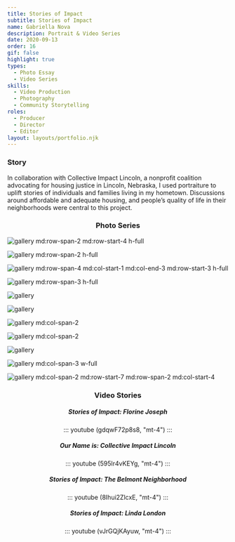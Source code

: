 ```yaml
---
title: Stories of Impact
subtitle: Stories of Impact
name: Gabriella Nova
description: Portrait & Video Series
date: 2020-09-13
order: 16
gif: false
highlight: true
types:
  - Photo Essay
  - Video Series 
skills:
  - Video Production
  - Photography 
  - Community Storytelling
roles:
  - Producer
  - Director
  - Editor
layout: layouts/portfolio.njk
---
```


<div class="grid-center sm:grid-center md:grid-center">

### Story

In collaboration with Collective Impact Lincoln, a nonprofit coalition advocating for housing justice in Lincoln, Nebraska, I used portraiture to uplift stories of individuals and families living in my hometown. Discussions around affordable and adequate housing, and people’s quality of life in their neighborhoods were central to this project. 

</div>

<copy-wrap align="center" class="grid-center sm:grid-center md:col-start-3 md:col-end-4">

### Photo Series

</copy-wrap>

![](./assets/img/stories-of-impact/gallery/20181013_NearSouth_003.jpg "gallery md:row-span-2 md:row-start-4 h-full")

![](./assets/img/stories-of-impact/gallery/Florine_Clinton.jpg "gallery md:row-span-2 h-full")

![](./assets/img/stories-of-impact/gallery/20181013_NearSouth_005.jpg "gallery md:row-span-4 md:col-start-1 md:col-end-3 md:row-start-3 h-full")

![](./assets/img/stories-of-impact/gallery/20180923_CollectiveImpactLincoln_010.jpg "gallery md:row-span-3 h-full")

![](./assets/img/stories-of-impact/gallery/LemusFamily_Everett.jpg "gallery")

![](./assets/img/stories-of-impact/gallery/ParHser_HtooSay_NearSouth.jpg "gallery")

![](./assets/img/stories-of-impact/gallery/Anas_Zinah_Belmont.jpg "gallery md:col-span-2")

![](./assets/img/stories-of-impact/gallery/Wal_Hartley_2.jpg "gallery md:col-span-2")

![](./assets/img/stories-of-impact/gallery/Karen_Clinton.jpg "gallery")

![](./assets/img/stories-of-impact/gallery/Sakeena_Belmont.jpg "gallery md:col-span-3 w-full")

![](./assets/img/stories-of-impact/gallery/Jimena_Everett.jpg "gallery md:col-span-2 md:row-start-7 md:row-span-2 md:col-start-4")

<copy-wrap align="center" class="grid-center sm:grid-center md:grid-center">

### Video Stories

</copy-wrap>

<copy-wrap align="center" class="grid-center sm:grid-center md:grid-center">

##### Stories of Impact: Florine Joseph

::: youtube (gdqwF72p8s8, "mt-4") :::

</copy-wrap>

<copy-wrap align="center" class="grid-center sm:grid-center md:grid-center">

##### Our Name is: Collective Impact Lincoln

::: youtube (595lr4vKEYg, "mt-4") :::

</copy-wrap>

<copy-wrap align="center" class="grid-center sm:grid-center md:grid-center">

##### Stories of Impact: The Belmont Neighborhood

::: youtube (8Ihui2ZlcxE, "mt-4") :::

</copy-wrap>

<copy-wrap align="center" class="grid-center sm:grid-center md:grid-center">

##### Stories of Impact: Linda London

::: youtube (vJrGQjKAyuw, "mt-4") :::

</copy-wrap>